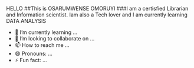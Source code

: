 HELLO
##This is OSARUMWENSE OMORUYI
###I am a certisfied Librarian and Information scientist.
Iam also a Tech lover and I am currently learning DATA ANALYSIS
- 🌱 I’m currently learning ...
- 💞️ I’m looking to collaborate on ...
- 📫 How to reach me ...
- 😄 Pronouns: ...
- ⚡ Fun fact: ...



